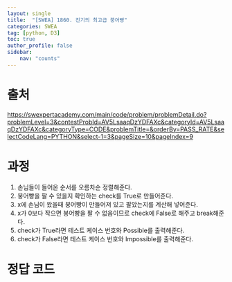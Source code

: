 ```yaml
---
layout: single
title:  "[SWEA] 1860. 진기의 최고급 붕어빵"
categories: SWEA
tag: [python, D3]
toc: true
author_profile: false
sidebar:
    nav: "counts"
---
```


# 출처
<https://swexpertacademy.com/main/code/problem/problemDetail.do?problemLevel=3&contestProbId=AV5LsaaqDzYDFAXc&categoryId=AV5LsaaqDzYDFAXc&categoryType=CODE&problemTitle=&orderBy=PASS_RATE&selectCodeLang=PYTHON&select-1=3&pageSize=10&pageIndex=9>


  
  
# 과정
1. 손님들이 들어온 순서를 오름차순 정렬해준다.
2. 붕어빵을 팔 수 있을지 확인하는 check를 True로 만들어준다.
3. x에 손님이 왔을때 붕어빵이 만들어져 있고 팔았는지를 계산해 넣어준다.
4. x가 0보다 작으면 붕어빵을 팔 수 없음이므로 check에 False로 해주고 break해준다.
5. check가 True라면 테스트 케이스 번호와 Possible를 출력해준다.
6. check가 False라면 테스트 케이스 번호와 Impossible를 출력해준다.


  




# 정답 코드
<script src="https://gist.github.com/kghees/759dc6fc4b9d14cca30bca50a7e44413.js"></script>
      